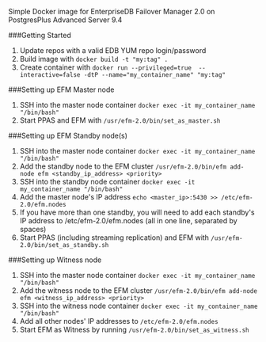 Simple Docker image for EnterpriseDB Failover Manager 2.0 on PostgresPlus Advanced Server 9.4

###Getting Started
1. Update repos with a valid EDB YUM repo login/password
1. Build image with `docker build -t "my:tag" .`
1. Create container with `docker run --privileged=true  --interactive=false -dtP --name="my_container_name" "my:tag"`

###Setting up EFM Master node
1. SSH into the master node container `docker exec -it my_container_name "/bin/bash"`
1. Start PPAS and EFM with `/usr/efm-2.0/bin/set_as_master.sh`

###Setting up EFM Standby node(s)
1. SSH into the master node container `docker exec -it my_container_name "/bin/bash"`
1. Add the standby node to the EFM cluster `/usr/efm-2.0/bin/efm add-node efm <standby_ip_address> <priority>`
1. SSH into the standby node container `docker exec -it my_container_name "/bin/bash"`
1. Add the master node's IP address `echo <master_ip>:5430 >> /etc/efm-2.0/efm.nodes`
1. If you have more than one standby, you will need to add each standby's IP address to /etc/efm-2.0/efm.nodes (all in one line, separated by spaces)
1. Start PPAS (including streaming replication) and EFM with `/usr/efm-2.0/bin/set_as_standby.sh`

###Setting up Witness node
1. SSH into the master node container `docker exec -it my_container_name "/bin/bash"`
1. Add the witness node to the EFM cluster `/usr/efm-2.0/bin/efm add-node efm <witness_ip_address> <priority>`
1. SSH into the witness node container `docker exec -it my_container_name "/bin/bash"`
1. Add all other nodes' IP addresses to `/etc/efm-2.0/efm.nodes`
1. Start EFM as Witness by running `/usr/efm-2.0/bin/set_as_witness.sh`
